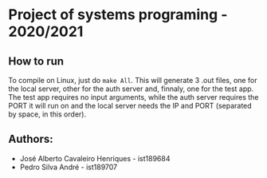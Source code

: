 # Project of systems programing - 2020/2021

## How to run
To compile on Linux, just do `make All`. This will generate 3 .out files, one for the local server, other for the auth server and, finnaly, one for the test app. The test app requires no input arguments, while the auth server requires the PORT it will run on and the local server needs the IP and PORT (separated by space, in this order).

## Authors:
* José Alberto Cavaleiro Henriques - ist189684
* Pedro Silva André - ist189707

